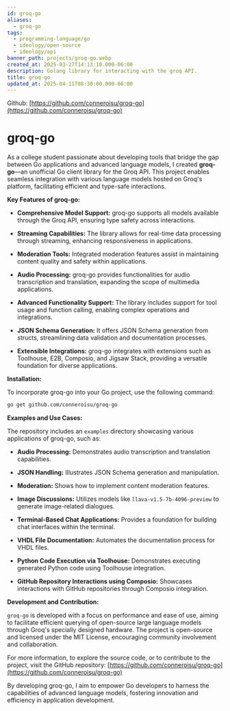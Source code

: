 ```yaml
---
id: groq-go
aliases:
  - groq-go
tags:
  - programming-language/go
  - ideology/open-source
  - ideology/api
banner_path: projects/groq-go.webp
created_at: 2025-03-27T14:13:10.000-06:00
description: Golang library for interacting with the groq API.
title: groq-go
updated_at: 2025-04-11T08:30:00.000-06:00
---
```


Github: [https://github.com/conneroisu/groq-go](https://github.com/conneroisu/groq-go)

# groq-go

As a college student passionate about developing tools that bridge the gap between Go applications and advanced language models, I created **groq-go**—an unofficial Go client library for the Groq API. This project enables seamless integration with various language models hosted on Groq's platform, facilitating efficient and type-safe interactions.

**Key Features of groq-go:**

- **Comprehensive Model Support:** groq-go supports all models available through the Groq API, ensuring type safety across interactions.

- **Streaming Capabilities:** The library allows for real-time data processing through streaming, enhancing responsiveness in applications.

- **Moderation Tools:** Integrated moderation features assist in maintaining content quality and safety within applications.

- **Audio Processing:** groq-go provides functionalities for audio transcription and translation, expanding the scope of multimedia applications.

- **Advanced Functionality Support:** The library includes support for tool usage and function calling, enabling complex operations and integrations.

- **JSON Schema Generation:** It offers JSON Schema generation from structs, streamlining data validation and documentation processes.

- **Extensible Integrations:** groq-go integrates with extensions such as Toolhouse, E2B, Composio, and Jigsaw Stack, providing a versatile foundation for diverse applications.

**Installation:**

To incorporate groq-go into your Go project, use the following command:

```bash
go get github.com/conneroisu/groq-go
```

**Examples and Use Cases:**

The repository includes an `examples` directory showcasing various applications of groq-go, such as:

- **Audio Processing:** Demonstrates audio transcription and translation capabilities.

- **JSON Handling:** Illustrates JSON Schema generation and manipulation.

- **Moderation:** Shows how to implement content moderation features.

- **Image Discussions:** Utilizes models like `llava-v1.5-7b-4096-preview` to generate image-related dialogues.

- **Terminal-Based Chat Applications:** Provides a foundation for building chat interfaces within the terminal.

- **VHDL File Documentation:** Automates the documentation process for VHDL files.

- **Python Code Execution via Toolhouse:** Demonstrates executing generated Python code using Toolhouse integration.

- **GitHub Repository Interactions using Composio:** Showcases interactions with GitHub repositories through Composio integration.

**Development and Contribution:**

`groq-go` is developed with a focus on performance and ease of use, aiming to facilitate efficient querying of open-source large language models through Groq's specially designed hardware. The project is open-source and licensed under the MIT License, encouraging community involvement and collaboration.

For more information, to explore the source code, or to contribute to the project, visit the GitHub repository: [https://github.com/conneroisu/groq-go](https://github.com/conneroisu/groq-go)

By developing groq-go, I aim to empower Go developers to harness the capabilities of advanced language models, fostering innovation and efficiency in application development.
